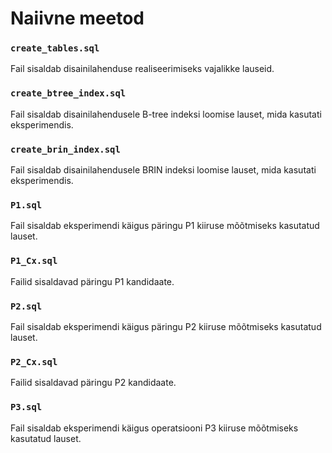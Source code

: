# Naiivne meetod

### `create_tables.sql`
Fail sisaldab disainilahenduse realiseerimiseks vajalikke lauseid.

### `create_btree_index.sql`
Fail sisaldab disainilahendusele B-tree indeksi loomise lauset, mida kasutati eksperimendis.

### `create_brin_index.sql`
Fail sisaldab disainilahendusele BRIN indeksi loomise lauset, mida kasutati eksperimendis.

### `P1.sql`
Fail sisaldab eksperimendi käigus päringu P1 kiiruse mõõtmiseks kasutatud lauset.

### `P1_Cx.sql`
Failid sisaldavad päringu P1 kandidaate.

### `P2.sql`
Fail sisaldab eksperimendi käigus päringu P2 kiiruse mõõtmiseks kasutatud lauset.

### `P2_Cx.sql`
Failid sisaldavad päringu P2 kandidaate.

### `P3.sql`
Fail sisaldab eksperimendi käigus operatsiooni P3 kiiruse mõõtmiseks kasutatud lauset.